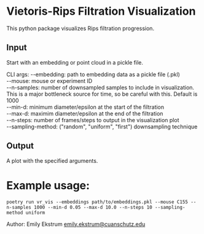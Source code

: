 # Vietoris-Rips Filtration Visualization

This python package visualizes Rips filtration progression.

## Input
Start with an embedding or point cloud in a pickle file.

CLI args:
--embedding: path to embedding data as a pickle file (.pkl) <br>
--mouse: mouse or experiment ID <br>
--n-samples: number of downsampled samples to include in visualization. This is a major bottleneck source for time, so be careful with this. Default is 1000 <br>
--min-d: minimum diameter/epsilon at the start of the filtration <br>
--max-d: maximim diameter/epsilon at the end of the filtration <br>
--n-steps: number of frames/steps to output in the visualization plot <br>
--sampling-method: ("random", "uniform", "first") downsampling technique <br>

## Output
A plot with the specified arguments. 

# Example usage:
```
poetry run vr_vis --embeddings path/to/embeddings.pkl --mouse C155 --n-samples 1000 --min-d 0.05 --max-d 10.0 --n-steps 10 --sampling-method uniform
```


Author: Emily Ekstrum emily.ekstrum@cuanschutz.edu
